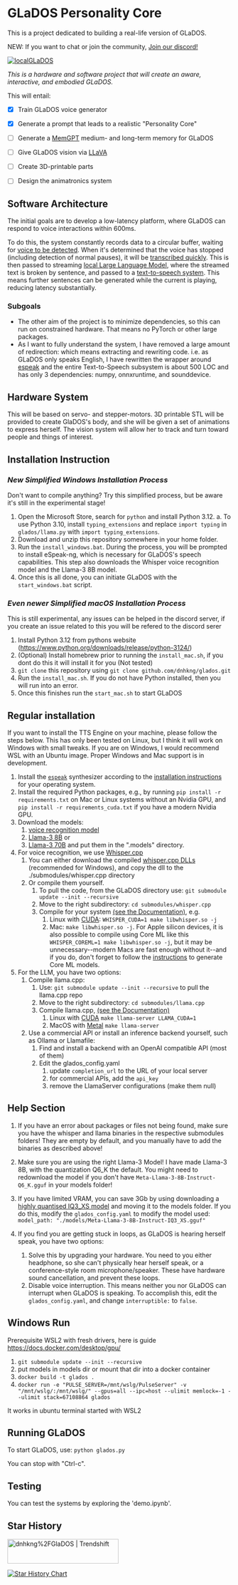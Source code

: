 # GLaDOS Personality Core

This is a project dedicated to building a real-life version of GLaDOS.

NEW: If you want to chat or join the community, [Join our discord!](https://discord.com/invite/ERTDKwpjNB)

[![localGLaDOS](https://img.youtube.com/vi/KbUfWpykBGg/0.jpg)](https://www.youtube.com/watch?v=KbUfWpykBGg)


*This is a hardware and software project that will create an aware, interactive, and embodied GLaDOS.*

This will entail:
- [x] Train GLaDOS voice generator
- [x] Generate a prompt that leads to a realistic "Personality Core"
- [ ] Generate a [MemGPT](https://github.com/cpacker/MemGPT) medium- and long-term memory for GLaDOS
- [ ] Give GLaDOS vision via [LLaVA](https://llava-vl.github.io/)
- [ ] Create 3D-printable parts
- [ ] Design the animatronics system



## Software Architecture
The initial goals are to develop a low-latency platform, where GLaDOS can respond to voice interactions within 600ms.

To do this, the system constantly records data to a circular buffer, waiting for [voice to be detected](https://github.com/snakers4/silero-vad). When it's determined that the voice has stopped (including detection of normal pauses), it will be [transcribed quickly](https://github.com/huggingface/distil-whisper). This is then passed to streaming [local Large Language Model](https://github.com/ggerganov/llama.cpp), where the streamed text is broken by sentence, and passed to a [text-to-speech system](https://github.com/rhasspy/piper). This means further sentences can be generated while the current is playing, reducing latency substantially.

### Subgoals
 - The other aim of the project is to minimize dependencies, so this can run on constrained hardware. That means no PyTorch or other large packages.
 - As I want to fully understand the system, I have removed a large amount of redirection: which means extracting and rewriting code. i.e. as GLaDOS only speaks English, I have rewritten the wrapper around [espeak](https://espeak.sourceforge.net/) and the entire Text-to-Speech subsystem is about 500 LOC and has only 3 dependencies: numpy, onnxruntime, and sounddevice.

## Hardware System
This will be based on servo- and stepper-motors. 3D printable STL will be provided to create GlaDOS's body, and she will be given a set of animations to express herself. The vision system will allow her to track and turn toward people and things of interest.

## Installation Instruction


### *New Simplified  Windows Installation Process*
Don't want to compile anything?  Try this simplified process, but be aware it's still in the experimental stage!


1. Open the Microsoft Store, search for `python` and install Python 3.12.
   a. To use Python 3.10, install `typing_extensions` and replace `import typing` in `glados/llama.py` with `import typing_extensions`.
2. Download and unzip this repository somewhere in your home folder.
3. Run the `install_windows.bat`. During the process, you will be prompted to install eSpeak-ng, which is necessary for GLaDOS's speech capabilities. This step also downloads the Whisper voice recognition model and the Llama-3 8B model.
4. Once this is all done, you can initiate  GLaDOS with the `start_windows.bat` script.

### *Even newer Simplified macOS Installation Process*
This is still experimental, any issues can be helped in the discord server, if you create an issue related to this you will be refered to the discord serer


1. Install Python 3.12 from pythons website (https://www.python.org/downloads/release/python-3124/)
2. (Optional) Install homebrew prior to running the `install_mac.sh`, if you dont do this it will install it for you (Not tested)
3. `git clone` this repository using `git clone github.com/dnhkng/glados.git`
4. Run the `install_mac.sh`. If you do not have Python installed, then you will run into an error.
5. Once this finishes run the `start_mac.sh` to start GLaDOS

## Regular installation

If you want to install the TTS Engine on your machine, please follow the steps
below.  This has only been tested on Linux, but I think it will work on Windows with small tweaks.
If you are on Windows, I would recommend WSL with an Ubuntu image.  Proper Windows and Mac support is in development.

1. Install the [`espeak`](https://github.com/espeak-ng/espeak-ng) synthesizer
   according to the [installation
   instructions](https://github.com/espeak-ng/espeak-ng/blob/master/docs/guide.md)
   for your operating system.
2. Install the required Python packages, e.g., by running `pip install -r
   requirements.txt` on Mac or Linux systems without an Nvidia GPU, and `pip install -r
   requirements_cuda.txt` if you have a modern Nvidia GPU.
3.  Download the models:
    1.  [voice recognition model](https://huggingface.co/distil-whisper/distil-medium.en/resolve/main/ggml-medium-32-2.en.bin?download=true)
    2.  [Llama-3 8B](https://huggingface.co/bartowski/Meta-Llama-3-8B-Instruct-GGUF/resolve/main/Meta-Llama-3-8B-Instruct-Q6_K.gguf?download=true) or
    3.  [Llama-3 70B](https://huggingface.co/bartowski/Meta-Llama-3-70B-Instruct-GGUF/resolve/main/Meta-Llama-3-70B-Instruct-IQ4_XS.gguf?download=true)
    and put them in the ".models" directory.
4. For voice recognition, we use [Whisper.cpp](https://github.com/ggerganov/whisper.cpp)
   1. You can either download the compiled [whisper.cpp DLLs](https://github.com/ggerganov/whisper.cpp/releases) (recommended for Windows), and copy the dll to the ./submodules/whisper.cpp directory
   2. Or compile them yourself.
      1. To pull the code, from the GLaDOS directory use: `git submodule update --init --recursive`
      2. Move to the right subdirectory: `cd submodules/whisper.cpp`
      3. Compile for your system [(see the Documentation)](https://github.com/ggerganov/whisper.cpp), e.g.
         1. Linux with [CUDA](https://github.com/ggerganov/whisper.cpp?tab=readme-ov-file#nvidia-gpu-support): `WHISPER_CUDA=1 make libwhisper.so -j`
         2. Mac: `make libwhisper.so -j`. For Apple silicon devices, it is also possible to compile using Core ML like this `WHISPER_COREML=1 make libwhisper.so -j`,
            but it may be unnecessary--modern Macs are fast enough without it--and if you do, don't forget to follow the [instructions](https://github.com/ggerganov/whisper.cpp?tab=readme-ov-file#core-ml-support) to generate Core ML models.
5. For the LLM, you have two options:
   1. Compile llama.cpp:
      1. Use: `git submodule update --init --recursive` to pull the llama.cpp repo
      2. Move to the right subdirectory: `cd submodules/llama.cpp`
      3. Compile llama.cpp, [(see the Documentation)](https://github.com/ggerganov/whisper.cpp)
         1. Linux with [CUDA](https://github.com/ggerganov/llama.cpp?tab=readme-ov-file#cuda) `make llama-server LLAMA_CUDA=1`
         2. MacOS with [Metal](https://github.com/ggerganov/llama.cpp?tab=readme-ov-file#metal-build) `make llama-server`
   2. Use a commercial API or install an inference backend yourself, such as Ollama or Llamafile:
      1. Find and install a backend with an OpenAI compatible API (most of them)
      2. Edit the glados_config.yaml
         1. update `completion_url` to the URL of your local server
         2. for commercial APIs, add the `api_key`
         3. remove the LlamaServer configurations (make them null)


## Help Section

1. If you have an error about packages or files not being found, make sure you have the whisper and llama binaries in the respective submodules folders!  They are empty by default, and you manually have to add the binaries as described above!

2. Make sure you are using the right Llama-3 Model! I have made Llama-3 8B, with the quantization Q6_K the default. You might need to redownload the model if you don't have `Meta-Llama-3-8B-Instruct-Q6_K.gguf` in your models folder!

3. If you have limited VRAM, you can save 3Gb by using downloading a [highly quantised IQ3_XS model](https://huggingface.co/bartowski/Meta-Llama-3-8B-Instruct-GGUF/resolve/main/Meta-Llama-3-8B-Instruct-IQ3_XS.gguf?download=true) and moving it to the models folder. If you do this, modify the `glados_config.yaml` to modify the model used: `model_path: "./models/Meta-Llama-3-8B-Instruct-IQ3_XS.gguf"`

4. If you find you are getting stuck in loops, as GLaDOS is hearing herself speak, you have two options:
   1. Solve this by upgrading your hardware. You need to you either headphone, so she can't physically hear herself speak, or a conference-style room microphone/speaker. These have hardware sound cancellation, and prevent these loops.
   2. Disable voice interruption. This means neither you nor GLaDOS can interrupt when GLaDOS is speaking. To accomplish this, edit the `glados_config.yaml`, and change `interruptible:` to  `false`.


## Windows Run

Prerequisite WSL2 with fresh drivers, here is guide https://docs.docker.com/desktop/gpu/
1. `git submodule update --init --recursive`
2. put models in models dir or mount that dir into a docker container
3. `docker build -t glados .`
4. `docker run -e "PULSE_SERVER=/mnt/wslg/PulseServer" -v "/mnt/wslg/:/mnt/wslg/" --gpus=all --ipc=host --ulimit memlock=-1 --ulimit stack=67108864 glados`

It works in ubuntu terminal started with WSL2


## Running GLaDOS

To start GLaDOS, use:
`python glados.py`

You can stop with "Ctrl-c".


## Testing
You can test the systems by exploring the 'demo.ipynb'.


## Star History
<a href="https://trendshift.io/repositories/9828" target="_blank"><img src="https://trendshift.io/api/badge/repositories/9828" alt="dnhkng%2FGlaDOS | Trendshift" style="width: 250px; height: 55px;" width="250" height="55"/></a>

[![Star History Chart](https://api.star-history.com/svg?repos=dnhkng/GlaDOS&type=Date)](https://star-history.com/#dnhkng/GlaDOS&Date)
